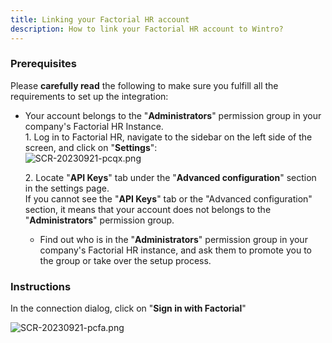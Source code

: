 ```yaml
---
title: Linking your Factorial HR account
description: How to link your Factorial HR account to Wintro?
---
```


### Prerequisites

Please **carefully read** the following to make sure you fulfill all the requirements to set up the integration:

*   Your account belongs to the "**Administrators**" permission group in your company's Factorial HR Instance.  
    1\. Log in to Factorial HR, navigate to the sidebar on the left side of the screen, and click on "**Settings**":  
    ![SCR-20230921-pcqx.png](https://help.kombo.dev/hc/article_attachments/18743869289233)  
      
    2\. Locate "**API Keys**" tab under the "**Advanced configuration**" section in the settings page.  
    If you cannot see the "**API Keys**" tab or the "Advanced configuration" section, it means that your account does not belongs to the "**Administrators**" permission group.  
    *   Find out who is in the "**Administrators**" permission group in your company's Factorial HR instance, and ask them to promote you to the group or take over the setup process.  
          
        

### Instructions

In the connection dialog, click on "**Sign in with Factorial**"

![SCR-20230921-pcfa.png](https://help.kombo.dev/hc/article_attachments/18743862069393)